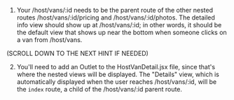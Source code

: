 1. Your /host/vans/:id needs to be the parent route of the other
nested routes /host/vans/:id/pricing and /host/vans/:id/photos.
The detailed info view should show up at /host/vans/:id; in other
words, it should be the default view that shows up near the bottom
when someone clicks on a van from /host/vans.

(SCROLL DOWN TO THE NEXT HINT IF NEEDED)










































2. You'll need to add an Outlet to the HostVanDetail.jsx file, since 
that's where the nested views will be displayed. The "Details" view,
which is automatically displayed when the user reaches /host/vans/:id,
will be the `index` route, a child of the /host/vans/:id parent route.